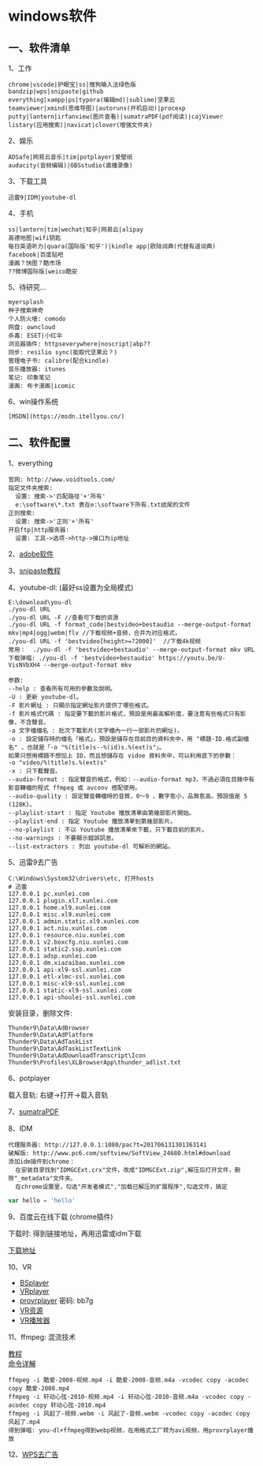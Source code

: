 <!-- 2017/5/30  -->

# windows软件

## 一、软件清单

1、工作

```shell
chrome|vscode|护眼宝|ss|搜狗输入法绿色版
bandzip|wps|snipaste|github
everything|xampp|ps|typora(编辑md)|sublime|坚果云
teamviewer|xmind(思维导图)|autoruns(开机启动)|procexp
putty|lantern|irfanview(图片查看)|sumatraPDF(pdf阅读)|cajViewer
listary(应用搜索)|navicat|clover(增强文件夹)
```

2、娱乐

```shell
ADSafe|网易云音乐|tim|potplayer|爱壁纸
audacity(音频编辑)|OBSstudio(直播录像)
```

3、下载工具

```shell
迅雷9|IDM|youtube-dl
```

4、手机

```shell
ss|lantern|tim|wechat|知乎|网易云|alipay
高德地图|wifi钥匙
每日英语听力|quara(国际版'知乎')|kindle app|欧陆词典(代替有道词典)
facebook|百度贴吧
漫画？快图？酷市场
??微博国际版|weico酷安
```

5、待研究...

```shell
myersplash
种子搜索神奇
个人防火墙: comodo
网盘: owncloud
杀毒: ESET|小红伞
浏览器插件: httpseverywhere|noscript|abp??
同步: resilio sync(能取代坚果云？)
管理电子书: calibre(配合kindle)
音乐播放器: itunes
笔记: 印象笔记
漫画: 布卡漫画|icomic
```

6、win操作系统

```shell
[MSDN](https://msdn.itellyou.cn/)
```

## 二、软件配置

1、everything

```shell
官网: http://www.voidtools.com/
指定文件夹搜索:
  设置: 搜索->'匹配路径'+'所有'
  e:\software\*.txt 表在e:\software下所有.txt结尾的文件
正则搜索:
  设置: 搜索->'正则'+'所有'
开启ftp|http服务器:
  设置: 工具->选项->http->接口为ip地址
```

2、[adobe软件](http://www.lookae.com/cc2017/)

3、[snipaste教程](https://docs.snipaste.com/#/zh-cn/getting-started)

4、youtube-dl: (最好ss设置为全局模式)

```shell
E:\download\you-dl
./you-dl URL
./you-dl URL -F //查看可下载的资源
./you-dl URL -f format_code|bestvideo+bestaudio --merge-output-format mkv|mp4|ogg|webm|flv //下载视频+音频，合并为对应格式，
./you-dl URL -f 'bestvideo[height>=?2000]'  //下载4k视频
常用：  ./you-dl -f 'bestvideo+bestaudio' --merge-output-format mkv URL 
下载弹唱: ./you-dl -f 'bestvideo+bestaudio' https://youtu.be/U-VisNVbXH4 --merge-output-format mkv

参数:
--help : 查看所有可用的參數及說明。
-U : 更新 youtube-dl。
-F 影片網址 : 只顯示指定網址影片提供了哪些格式。
-f 影片格式代碼 : 指定要下載的影片格式，預設是用最高解析度，要注意有些格式只有影像，不含聲音。
-a 文字檔檔名 : 批次下載影片(文字檔內一行一部影片的網址)。
-o : 設定儲存時的檔名「格式」，預設是儲存在目前目的資料夾中，用 "標題-ID.格式副檔名" ，也就是「-o "%(title)s--%(id)s.%(ext)s"」。
如果只想用標題不想加上 ID，而且想儲存在 vidoe 資料夾中，可以利用底下的參數：
-o "video/%(title)s.%(ext)s"
-x : 只下載聲音。
--audio-format : 指定聲音的格式，例如：--audio-format mp3，不過必須在目錄中有影音轉檔的程式 ffmpeg 或 avconv 搭配使用。
--audio-quality : 設定聲音轉檔時的音質，0～9 ，數字愈小，品質愈高。預設值是 5 (128K)。
--playlist-start : 指定 Youtube 播放清單由第幾部影片開始。
--playlist-end : 指定 Youtube 播放清單到第幾部影片。
--no-playlist : 不以 Youtube 播放清單來下載，只下載目前的影片。
--no-warnings : 不要顯示錯誤訊息。
--list-extractors : 列出 youtube-dl 可解析的網站。
```

5、迅雷9去广告

```shell
C:\Windows\System32\drivers\etc, 打开hosts
# 迅雷
127.0.0.1 pc.xunlei.com
127.0.0.1 plugin.xl7.xunlei.com
127.0.0.1 home.xl9.xunlei.com
127.0.0.1 misc.xl9.xunlei.com
127.0.0.1 admin.static.xl9.xunlei.com
127.0.0.1 act.niu.xunlei.com
127.0.0.1 resource.niu.xunlei.com
127.0.0.1 v2.boxcfg.niu.xunlei.com
127.0.0.1 static2.ssp.xunlei.com
127.0.0.1 adsp.xunlei.com
127.0.0.1 dm.xiazaibao.xunlei.com
127.0.0.1 api-xl9-ssl.xunlei.com
127.0.0.1 etl-xlmc-ssl.xunlei.com
127.0.0.1 misc-xl9-ssl.xunlei.com
127.0.0.1 static-xl9-ssl.xunlei.com
127.0.0.1 api-shoulei-ssl.xunlei.com
```

安装目录，删除文件:

```shell
Thunder9\Data\AdBrowser
Thunder9\Data\AdPlatform
Thunder9\Data\AdTaskList
Thunder9\Data\AdTaskListTextLink
Thunder9\Data\AdDownloadTranscript\Icon
Thunder9\Profiles\XLBrowserApp\thunder_adlist.txt
```

6、potplayer

载入音轨: 右键->打开->载入音轨

7、[sumatraPDF](https://www.sumatrapdfreader.org/download-free-pdf-viewer.html)

8、IDM

```shell
代理服务器: http://127.0.0.1:1080/pac?t=201706131301363141
破解版: http://www.pc6.com/softview/SoftView_24680.html#download
添加idm插件到chrome：
  在安装目录找到"IDMGCExt.crx"文件，改成"IDMGCExt.zip",解压后打开文件，删除"_metadata"文件夹。
  在chrome设置里，勾选"开发者模式","加载已解压的扩展程序",勾选文件，搞定
```

```javascript
var hello = 'hello'
```

9、百度云在线下载 (chrome插件)

下载时: 得到链接地址，再用迅雷或idm下载

[下载地址](https://chrome.google.com/webstore/detail/%E7%99%BE%E5%BA%A6%E4%BA%91%E5%A4%A7%E6%96%87%E4%BB%B6%E4%B8%8B%E8%BD%BD%E7%A0%B4%E8%A7%A3/jnodfjpjimimdaikplcmpoknojongked?utm_source=chrome-app-launcher-info-dialog)

10、VR

- [BSplayer](http://bsplayer.com/bsplayer-chinese/download-free.html)
- [VRplayer](http://www.haosevr.com/4856.html#prettyphoto[group]/1/)
- [provrplayer](https://pan.baidu.com/s/1eRI5RNW) 密码: bb7g
- [VR资源](http://www.utovr.com/)
- [VR播放器](https://tieba.baidu.com/p/4559428852)

11、ffmpeg: 混流技术

[教程](http://blog.sina.com.cn/s/blog_4618a6280100vwux.html)</br>
[命令详解](http://blog.csdn.net/leixiaohua1020/article/details/12751349)

```shell
ffmpeg -i 酷爱-2008-视频.mp4 -i 酷爱-2008-音频.m4a -vcodec copy -acodec copy 酷爱-2008.mp4
ffmpeg -i 轩动心弦-2010-视频.mp4 -i 轩动心弦-2010-音频.m4a -vcodec copy -acodec copy 轩动心弦-2010.mp4
ffmpeg -i 风起了-视频.webm -i 风起了-音频.webm -vcodec copy -acodec copy 风起了.mp4
得到弹唱: you-dl+ffmpeg得到webp视频，在用格式工厂转为avi视频，用provrplayer播放
```

12、[WPS去广告](https://mopiaoyao.ctfile.com/dir/4187640-18229844-2c0b88/)
